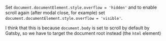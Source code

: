 Set  `document.documentElement.style.overflow = 'hidden'` and to enable scroll again (after modal close, for example) set `document.documentElement.style.overflow = 'visible'`.

I think that this is because `document.body` is set to scroll by default by Gatsby, so we have to target the document root instead (the `html` element)